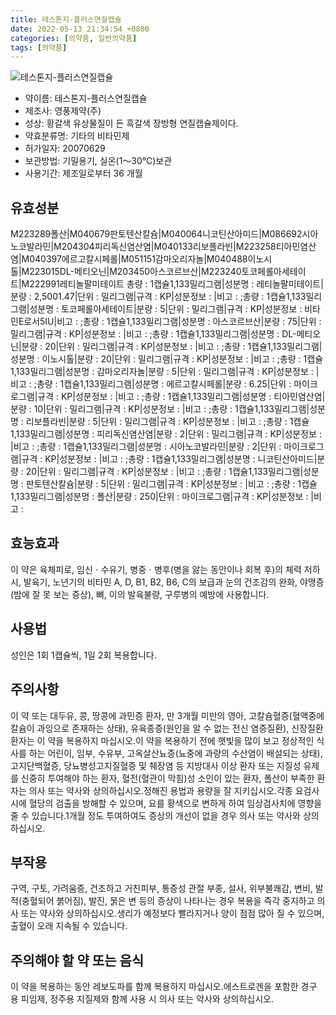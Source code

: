 ```yaml
---
title: 테스톤지-플러스연질캡슐
date: 2022-05-13 21:34:54 +0800
categories: [의약품, 일반의약품]
tags: [의약품]
---
```

![테스톤지-플러스연질캡슐](https://nedrug.mfds.go.kr/pbp/cmn/itemImageDownload/146032332805600184)

- 약이름: 테스톤지-플러스연질캡슐
- 제조사: 영풍제약(주)
- 성상: 황갈색 유상물질이 든 흑갈색 장방형 연질캡슐제이다.
- 약효분류명: 기타의 비타민제
- 허가일자: 20070629
- 보관방법: 기밀용기, 실온(1～30℃)보관
- 사용기간: 제조일로부터 36 개월
## 유효성분
M223289폴산|M040679판토텐산칼슘|M040064니코틴산아미드|M086692시아노코발라민|M204304피리독신염산염|M040133리보플라빈|M223258티아민염산염|M040397에르고칼시페롤|M051151감마오리자놀|M040488이노시톨|M223015DL-메티오닌|M203450아스코르브산|M223240토코페롤아세테이트|M222991레티놀팔미테이트
총량 : 1캡슐1,133밀리그램|성분명 : 레티놀팔미테이트|분량 : 2,5001.47|단위 : 밀리그램|규격 : KP|성분정보 : |비고 : ;총량 : 1캡슐1,133밀리그램|성분명 : 토코페롤아세테이트|분량 : 5|단위 : 밀리그램|규격 : KP|성분정보 : 비타민E로서5IU|비고 : ;총량 : 1캡슐1,133밀리그램|성분명 : 아스코르브산|분량 : 75|단위 : 밀리그램|규격 : KP|성분정보 : |비고 : ;총량 : 1캡슐1,133밀리그램|성분명 : DL-메티오닌|분량 : 20|단위 : 밀리그램|규격 : KP|성분정보 : |비고 : ;총량 : 1캡슐1,133밀리그램|성분명 : 이노시톨|분량 : 20|단위 : 밀리그램|규격 : KP|성분정보 : |비고 : ;총량 : 1캡슐1,133밀리그램|성분명 : 감마오리자놀|분량 : 5|단위 : 밀리그램|규격 : KP|성분정보 : |비고 : ;총량 : 1캡슐1,133밀리그램|성분명 : 에르고칼시페롤|분량 : 6.25|단위 : 마이크로그램|규격 : KP|성분정보 : |비고 : ;총량 : 1캡슐1,133밀리그램|성분명 : 티아민염산염|분량 : 10|단위 : 밀리그램|규격 : KP|성분정보 : |비고 : ;총량 : 1캡슐1,133밀리그램|성분명 : 리보플라빈|분량 : 5|단위 : 밀리그램|규격 : KP|성분정보 : |비고 : ;총량 : 1캡슐1,133밀리그램|성분명 : 피리독신염산염|분량 : 2|단위 : 밀리그램|규격 : KP|성분정보 : |비고 : ;총량 : 1캡슐1,133밀리그램|성분명 : 시아노코발라민|분량 : 2|단위 : 마이크로그램|규격 : KP|성분정보 : |비고 : ;총량 : 1캡슐1,133밀리그램|성분명 : 니코틴산아미드|분량 : 20|단위 : 밀리그램|규격 : KP|성분정보 : |비고 : ;총량 : 1캡슐1,133밀리그램|성분명 : 판토텐산칼슘|분량 : 5|단위 : 밀리그램|규격 : KP|성분정보 : |비고 : ;총량 : 1캡슐1,133밀리그램|성분명 : 폴산|분량 : 250|단위 : 마이크로그램|규격 : KP|성분정보 : |비고 :
## 효능효과
이 약은 육체피로, 임신ㆍ수유기, 병중ㆍ병후(병을 앓는 동안이나 회복 후)의 체력 저하 시, 발육기, 노년기의 비타민 A, D, B1, B2, B6, C의 보급과 눈의 건조감의 완화, 야맹증(밤에 잘 못 보는 증상), 뼈, 이의 발육불량, 구루병의 예방에 사용합니다.
## 사용법
성인은 1회 1캡슐씩, 1일 2회 복용합니다.
## 주의사항
이 약 또는 대두유, 콩, 땅콩에 과민증 환자, 만 3개월 미만의 영아, 고칼슘혈증(혈액중에 칼슘이 과잉으로 존재하는 상태), 유육종증(원인을 알 수 없는 전신 염증질환), 신장질환 환자는 이 약을 복용하지 마십시오.이 약을 복용하기 전에 햇빛을 많이 보고 정상적인 식사를 하는 어린이, 임부, 수유부, 고옥살산뇨증(뇨중에 과량의 수산염이 배설되는 상태), 고지단백혈증, 당뇨병성고지질혈증 및 췌장염 등 지방대사 이상 환자 또는 지질성 유제를 신중히 투여해야 하는 환자, 혈전(혈관이 막힘)성 소인이 있는 환자, 폴산이 부족한 환자는 의사 또는 약사와 상의하십시오.정해진 용법과 용량을 잘 지키십시오.각종 요검사 시에 혈당의 검출을 방해할 수 있으며, 요를 황색으로 변하게 하여 임상검사치에 영향을 줄 수 있습니다.1개월 정도 투여하여도 증상의 개선이 없을 경우 의사 또는 약사와 상의하십시오.
## 부작용
구역, 구토, 가려움증, 건조하고 거친피부, 통증성 관절 부종, 설사, 위부불쾌감, 변비, 발적(충혈되어 붉어짐), 발진, 묽은 변 등의 증상이 나타나는 경우 복용을 즉각 중지하고 의사 또는 약사와 상의하십시오.생리가 예정보다 빨라지거나 양이 점점 많아 질 수 있으며, 출혈이 오래 지속될 수 있습니다.
## 주의해야 할 약 또는 음식
이 약을 복용하는 동안 레보도파를 함께 복용하지 마십시오.에스트로겐을 포함한 경구용 피임제, 정주용 지질제와 함께 사용 시 의사 또는 약사와 상의하십시오.
